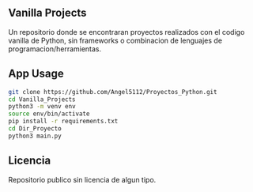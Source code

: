 ## Vanilla Projects

Un repositorio donde se encontraran proyectos realizados con el codigo vanilla de Python, sin frameworks o combinacion de lenguajes de programacion/herramientas.

## App Usage

```bash
git clone https://github.com/Angel5112/Proyectos_Python.git
cd Vanilla_Projects
python3 -m venv env
source env/bin/activate
pip install -r requirements.txt
cd Dir_Proyecto
python3 main.py
```

## Licencia

Repositorio publico sin licencia de algun tipo.